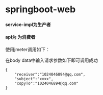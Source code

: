 # springboot-web

#### service-impl为生产者
#### api为 为消费者

使用jmeter调用如下：

在body data中输入请求参数如下即可调用成功
```
{
	"receiver":"1024046894@qq.com",
	"subject":"xxxx",
	"copyTo":"1024046894@qq.com"
}
```

